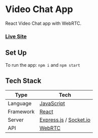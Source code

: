 # Video Chat App

React Video Chat app with WebRTC.

### [Live Site](https://linkstarter-video-chat-feature.netlify.app/)

## Set Up

To run the app: `npm i` and `npm start`

## Tech Stack

| Type      | Tech                                                         |
| --------- | ------------------------------------------------------------ |
| Language  | [JavaScript](https://www.javascript.com/)                    |
| Framework | [React](https://reactjs.org/)                                |
| Server    | [Express.js](https://expressjs.com/) / [Socket.io](https://socket.io/) |
| API       | [WebRTC](https://webrtc.org/)                                |

## 
